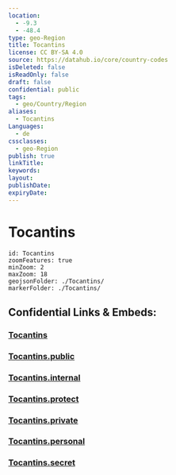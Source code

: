 ```yaml
---
location:
  - -9.3
  - -48.4
type: geo-Region
title: Tocantins
license: CC BY-SA 4.0
source: https://datahub.io/core/country-codes
isDeleted: false
isReadOnly: false
draft: false
confidential: public
tags:
  - geo/Country/Region
aliases:
  - Tocantins
Languages:
  - de
cssclasses:
  - geo-Region
publish: true
linkTitle:
keywords:
layout:
publishDate:
expiryDate:
---
```


# Tocantins

```leaflet
id: Tocantins
zoomFeatures: true 
minZoom: 2 
maxZoom: 18
geojsonFolder: ./Tocantins/
markerFolder: ./Tocantins/
```


## Confidential Links & Embeds: 

### [Tocantins](/_Standards/Earth/Continent/America~South/Brazil/states~Brazil/Tocantins.md) 

### [Tocantins.public](/_public/Earth/Continent/America~South/Brazil/states~Brazil/Tocantins.public.md) 

### [Tocantins.internal](/_internal/Earth/Continent/America~South/Brazil/states~Brazil/Tocantins.internal.md) 

### [Tocantins.protect](/_protect/Earth/Continent/America~South/Brazil/states~Brazil/Tocantins.protect.md) 

### [Tocantins.private](/_private/Earth/Continent/America~South/Brazil/states~Brazil/Tocantins.private.md) 

### [Tocantins.personal](/_personal/Earth/Continent/America~South/Brazil/states~Brazil/Tocantins.personal.md) 

### [Tocantins.secret](/_secret/Earth/Continent/America~South/Brazil/states~Brazil/Tocantins.secret.md)

